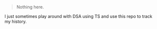 > Nothing here.

I just sometimes play around with DSA using TS and use this repo to track my history.
